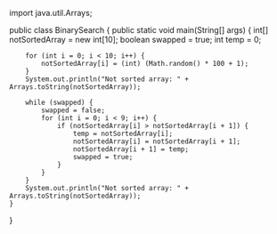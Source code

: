 import java.util.Arrays;

public class BinarySearch {
    public static void main(String[] args) {
        int[] notSortedArray = new int[10];
        boolean swapped = true;
        int temp = 0;

        for (int i = 0; i < 10; i++) {
            notSortedArray[i] = (int) (Math.random() * 100 + 1);
        }
        System.out.println("Not sorted array: " + Arrays.toString(notSortedArray));
        
        while (swapped) {
            swapped = false;
            for (int i = 0; i < 9; i++) {
                if (notSortedArray[i] > notSortedArray[i + 1]) {
                    temp = notSortedArray[i];
                    notSortedArray[i] = notSortedArray[i + 1];
                    notSortedArray[i + 1] = temp;
                    swapped = true;
                }
            }
        }
        System.out.println("Not sorted array: " + Arrays.toString(notSortedArray));
    }
}
